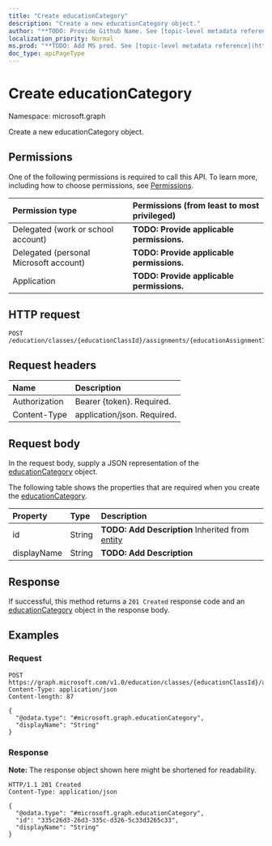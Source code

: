 ```yaml
---
title: "Create educationCategory"
description: "Create a new educationCategory object."
author: "**TODO: Provide Github Name. See [topic-level metadata reference](https://msgo.azurewebsites.net/add/document/guidelines/metadata.html#topic-level-metadata)**"
localization_priority: Normal
ms.prod: "**TODO: Add MS prod. See [topic-level metadata reference](https://msgo.azurewebsites.net/add/document/guidelines/metadata.html#topic-level-metadata)**"
doc_type: apiPageType
---
```


# Create educationCategory
Namespace: microsoft.graph



Create a new educationCategory object.

## Permissions
One of the following permissions is required to call this API. To learn more, including how to choose permissions, see [Permissions](/graph/permissions-reference).

|Permission type|Permissions (from least to most privileged)|
|:---|:---|
|Delegated (work or school account)|**TODO: Provide applicable permissions.**|
|Delegated (personal Microsoft account)|**TODO: Provide applicable permissions.**|
|Application|**TODO: Provide applicable permissions.**|

## HTTP request

<!-- {
  "blockType": "ignored"
}
-->
``` http
POST /education/classes/{educationClassId}/assignments/{educationAssignmentId}/categories
```

## Request headers
|Name|Description|
|:---|:---|
|Authorization|Bearer {token}. Required.|
|Content-Type|application/json. Required.|

## Request body
In the request body, supply a JSON representation of the [educationCategory](../resources/educationcategory.md) object.

The following table shows the properties that are required when you create the [educationCategory](../resources/educationcategory.md).

|Property|Type|Description|
|:---|:---|:---|
|id|String|**TODO: Add Description** Inherited from [entity](../resources/entity.md)|
|displayName|String|**TODO: Add Description**|



## Response

If successful, this method returns a `201 Created` response code and an [educationCategory](../resources/educationcategory.md) object in the response body.

## Examples

### Request
<!-- {
  "blockType": "request",
  "name": "create_educationcategory_from_"
}
-->
``` http
POST https://graph.microsoft.com/v1.0/education/classes/{educationClassId}/assignments/{educationAssignmentId}/categories
Content-Type: application/json
Content-length: 87

{
  "@odata.type": "#microsoft.graph.educationCategory",
  "displayName": "String"
}
```


### Response
**Note:** The response object shown here might be shortened for readability.
<!-- {
  "blockType": "response",
  "truncated": true,
  "@odata.type": "microsoft.graph.educationCategory"
}
-->
``` http
HTTP/1.1 201 Created
Content-Type: application/json

{
  "@odata.type": "#microsoft.graph.educationCategory",
  "id": "335c26d3-26d3-335c-d326-5c33d3265c33",
  "displayName": "String"
}
```


